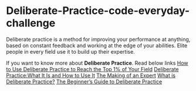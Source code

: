 # Deliberate-Practice-code-everyday-challenge
Deliberate practice is a method for improving your performance at anything, based on constant feedback and working at the edge of your abilities. Elite people in every field use it to build up their expertise.

If you want to know more about **Deliberate Practice**. Read below links
[How to Use Deliberate Practice to Reach the Top 1% of Your Field](https://www.nateliason.com/blog/deliberate-practice)
[Deliberate Practice:What It Is and How to Use It](https://jamesclear.com/deliberate-practice-theory)
[The Making of an Expert](https://hbr.org/2007/07/the-making-of-an-expert)
[What is Deliberate Practice?](https://fs.blog/2012/07/what-is-deliberate-practice/)
[The Beginner’s Guide to Deliberate Practice](https://jamesclear.com/beginners-guide-deliberate-practice)


